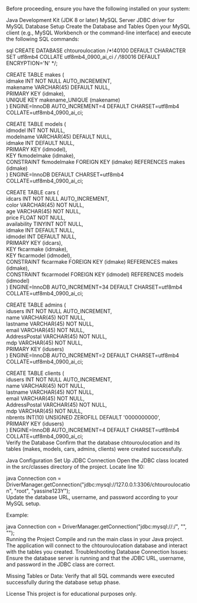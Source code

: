 Before proceeding, ensure you have the following installed on your system:

Java Development Kit (JDK 8 or later)
MySQL Server
JDBC driver for MySQL
Database Setup
Create the Database and Tables
Open your MySQL client (e.g., MySQL Workbench or the command-line interface) and execute the following SQL commands:

sql
CREATE DATABASE chtouroulocation /*!40100 DEFAULT CHARACTER SET utf8mb4 COLLATE utf8mb4_0900_ai_ci */ /*!80016 DEFAULT ENCRYPTION='N' */;  

CREATE TABLE makes (  
    idmake INT NOT NULL AUTO_INCREMENT,  
    makename VARCHAR(45) DEFAULT NULL,  
    PRIMARY KEY (idmake),  
    UNIQUE KEY makename_UNIQUE (makename)  
) ENGINE=InnoDB AUTO_INCREMENT=4 DEFAULT CHARSET=utf8mb4 COLLATE=utf8mb4_0900_ai_ci;  

CREATE TABLE models (  
    idmodel INT NOT NULL,  
    modelname VARCHAR(45) DEFAULT NULL,  
    idmake INT DEFAULT NULL,  
    PRIMARY KEY (idmodel),  
    KEY fkmodelmake (idmake),  
    CONSTRAINT fkmodelmake FOREIGN KEY (idmake) REFERENCES makes (idmake)  
) ENGINE=InnoDB DEFAULT CHARSET=utf8mb4 COLLATE=utf8mb4_0900_ai_ci;  

CREATE TABLE cars (  
    idcars INT NOT NULL AUTO_INCREMENT,  
    color VARCHAR(45) NOT NULL,  
    age VARCHAR(45) NOT NULL,  
    price FLOAT NOT NULL,  
    availability TINYINT NOT NULL,  
    idmake INT DEFAULT NULL,  
    idmodel INT DEFAULT NULL,  
    PRIMARY KEY (idcars),  
    KEY fkcarmake (idmake),  
    KEY fkcarmodel (idmodel),  
    CONSTRAINT fkcarmake FOREIGN KEY (idmake) REFERENCES makes (idmake),  
    CONSTRAINT fkcarmodel FOREIGN KEY (idmodel) REFERENCES models (idmodel)  
) ENGINE=InnoDB AUTO_INCREMENT=34 DEFAULT CHARSET=utf8mb4 COLLATE=utf8mb4_0900_ai_ci;  

CREATE TABLE admins (  
    idusers INT NOT NULL AUTO_INCREMENT,  
    name VARCHAR(45) NOT NULL,  
    lastname VARCHAR(45) NOT NULL,  
    email VARCHAR(45) NOT NULL,  
    AddressPostal VARCHAR(45) NOT NULL,  
    mdp VARCHAR(45) NOT NULL,  
    PRIMARY KEY (idusers)  
) ENGINE=InnoDB AUTO_INCREMENT=2 DEFAULT CHARSET=utf8mb4 COLLATE=utf8mb4_0900_ai_ci;  

CREATE TABLE clients (  
    idusers INT NOT NULL AUTO_INCREMENT,  
    name VARCHAR(45) NOT NULL,  
    lastname VARCHAR(45) NOT NULL,  
    email VARCHAR(45) NOT NULL,  
    AddressPostal VARCHAR(45) NOT NULL,  
    mdp VARCHAR(45) NOT NULL,  
    nbrents INT(10) UNSIGNED ZEROFILL DEFAULT '0000000000',  
    PRIMARY KEY (idusers)  
) ENGINE=InnoDB AUTO_INCREMENT=4 DEFAULT CHARSET=utf8mb4 COLLATE=utf8mb4_0900_ai_ci;  
Verify the Database
Confirm that the database chtouroulocation and its tables (makes, models, cars, admins, clients) were created successfully.

Java Configuration
Set Up JDBC Connection
Open the JDBC class located in the src/classes directory of the project. Locate line 10:

java
Connection con = DriverManager.getConnection("jdbc:mysql://127.0.0.1:3306/chtouroulocation", "root", "yassine123Y");  
Update the database URL, username, and password according to your MySQL setup.

Example:

java
Connection con = DriverManager.getConnection("jdbc:mysql://<your-host>:<your-port>/<your-database>", "<your-username>", "<your-password>");  
Running the Project
Compile and run the main class in your Java project.
The application will connect to the chtouroulocation database and interact with the tables you created.
Troubleshooting
Database Connection Issues:
Ensure the database server is running and that the JDBC URL, username, and password in the JDBC class are correct.

Missing Tables or Data:
Verify that all SQL commands were executed successfully during the database setup phase.

License
This project is for educational purposes only.
